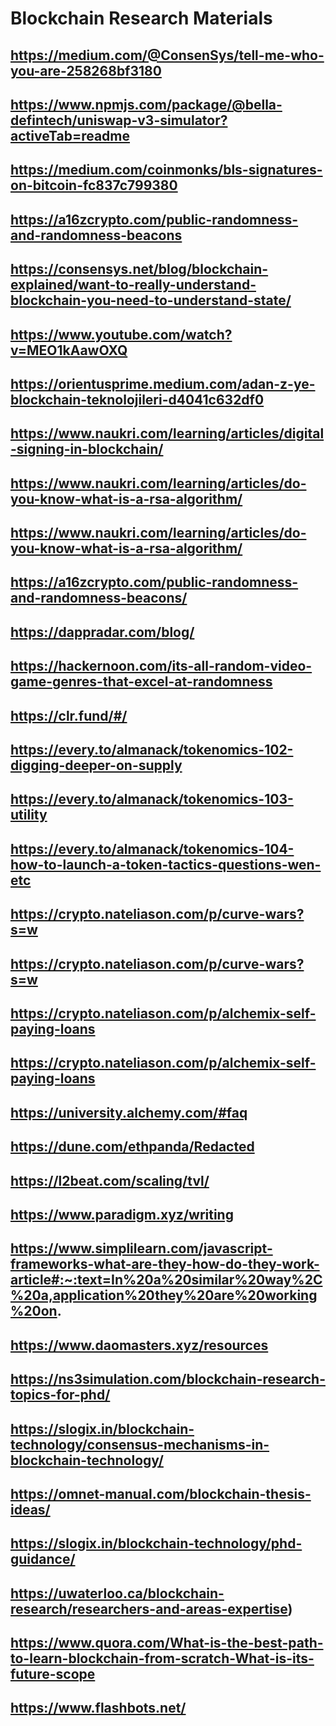 # Blockchain Research Materials

## https://medium.com/@ConsenSys/tell-me-who-you-are-258268bf3180
## https://www.npmjs.com/package/@bella-defintech/uniswap-v3-simulator?activeTab=readme
## https://medium.com/coinmonks/bls-signatures-on-bitcoin-fc837c799380
## https://a16zcrypto.com/public-randomness-and-randomness-beacons
## https://consensys.net/blog/blockchain-explained/want-to-really-understand-blockchain-you-need-to-understand-state/
## https://www.youtube.com/watch?v=MEO1kAawOXQ
## https://orientusprime.medium.com/adan-z-ye-blockchain-teknolojileri-d4041c632df0
## https://www.naukri.com/learning/articles/digital-signing-in-blockchain/
## https://www.naukri.com/learning/articles/do-you-know-what-is-a-rsa-algorithm/
## https://www.naukri.com/learning/articles/do-you-know-what-is-a-rsa-algorithm/
## https://a16zcrypto.com/public-randomness-and-randomness-beacons/
## https://dappradar.com/blog/
## https://hackernoon.com/its-all-random-video-game-genres-that-excel-at-randomness
## https://clr.fund/#/
## https://every.to/almanack/tokenomics-102-digging-deeper-on-supply
## https://every.to/almanack/tokenomics-103-utility
## https://every.to/almanack/tokenomics-104-how-to-launch-a-token-tactics-questions-wen-etc
## https://crypto.nateliason.com/p/curve-wars?s=w
## https://crypto.nateliason.com/p/curve-wars?s=w
## https://crypto.nateliason.com/p/alchemix-self-paying-loans
## https://crypto.nateliason.com/p/alchemix-self-paying-loans
## https://university.alchemy.com/#faq
## https://dune.com/ethpanda/Redacted
## https://l2beat.com/scaling/tvl/
## https://www.paradigm.xyz/writing
## https://www.simplilearn.com/javascript-frameworks-what-are-they-how-do-they-work-article#:~:text=In%20a%20similar%20way%2C%20a,application%20they%20are%20working%20on.
## https://www.daomasters.xyz/resources
## https://ns3simulation.com/blockchain-research-topics-for-phd/
## https://slogix.in/blockchain-technology/consensus-mechanisms-in-blockchain-technology/
## https://omnet-manual.com/blockchain-thesis-ideas/
## https://slogix.in/blockchain-technology/phd-guidance/
## https://uwaterloo.ca/blockchain-research/researchers-and-areas-expertise)
## https://www.quora.com/What-is-the-best-path-to-learn-blockchain-from-scratch-What-is-its-future-scope
## https://www.flashbots.net/

